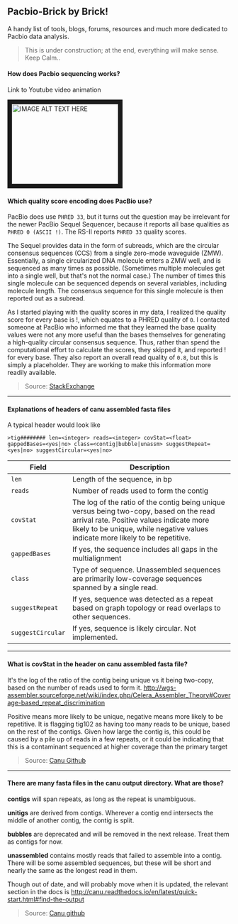 ## Pacbio-Brick by Brick!
A handy list of tools, blogs, forums, resources and much more dedicated to Pacbio data analysis.

> This is under construction; at the end, everything will make sense. Keep Calm..

#### How does Pacbio sequencing works?

Link to Youtube video animation

<a href="http://www.youtube.com/watch?feature=player_embedded&v=y3OOUhQGFeE" target="_blank"><img src="http://img.youtube.com/vi/y3OOUhQGFeE/0.jpg" alt="IMAGE ALT TEXT HERE" width="240" height="180" border="10" /></a>

#### Which quality score encoding does PacBio use?

PacBio does use `PHRED 33`, but it turns out the question may be irrelevant for the newer PacBio Sequel Sequencer, because it reports all base qualities as `PHRED 0 (ASCII !)`. The RS-II reports `PHRED 33` quality scores.

The Sequel provides data in the form of subreads, which are the circular consensus sequences (CCS) from a single zero-mode waveguide (ZMW). Essentially, a single circularized DNA molecule enters a ZMW well, and is sequenced as many times as possible. (Sometimes multiple molecules get into a single well, but that's not the normal case.) The number of times this single molecule can be sequenced depends on several variables, including molecule length. The consensus sequence for this single molecule is then reported out as a subread.

As I started playing with the quality scores in my data, I realized the quality score for every base is !, which equates to a PHRED quality of `0`. I contacted someone at PacBio who informed me that they learned the base quality values were not any more useful than the bases themselves for generating a high-quality circular consensus sequence. Thus, rather than spend the computational effort to calculate the scores, they skipped it, and reported ! for every base. They also report an overall read quality of `0.8`, but this is simply a placeholder. They are working to make this information more readily available.

> Source: [StackExchange](https://bioinformatics.stackexchange.com/questions/885/which-quality-score-encoding-does-pacbio-use)

----

#### Explanations of headers of canu assembled fasta files

A typical header would look like

```
>tig######## len=<integer> reads=<integer> covStat=<float> gappedBases=<yes|no> class=<contig|bubble|unassm> suggestRepeat=<yes|no> suggestCircular=<yes|no>
```

Field | Description |
--- | --- |
`len` | Length of the sequence, in bp |
`reads` |  Number of reads used to form the contig |
`covStat` | The log of the ratio of the contig being unique versus being two-copy, based on the read arrival rate.  Positive values indicate more likely to be unique, while negative values indicate more likely to be repetitive.
`gappedBases` | If yes, the sequence includes all gaps in the multialignment
`class` | Type of sequence.  Unassembled sequences are primarily low-coverage sequences spanned by a single read.
`suggestRepeat` | If yes, sequence was detected as a repeat based on graph topology or read overlaps to other sequences.
`suggestCircular` | If yes, sequence is likely circular.  Not implemented.

----


#### What is covStat in the header on canu assembled fasta file?

It's the log of the ratio of the contig being unique vs it being two-copy, based on the number of reads used to form it. http://wgs-assembler.sourceforge.net/wiki/index.php/Celera_Assembler_Theory#Coverage-based_repeat_discrimination

Positive means more likely to be unique, negative means more likely to be repetitive. It is flagging tig102 as having too many reads to be unique, based on the rest of the contigs. Given how large the contig is, this could be caused by a pile up of reads in a few repeats, or it could be indicating that this is a contaminant sequenced at higher coverage than the primary target

> Source: [Canu Github](https://github.com/marbl/canu/issues/101)

----

#### There are many fasta files in the canu output directory. What are those?

**contigs** will span repeats, as long as the repeat is unambiguous.

**unitigs** are derived from contigs. Wherever a contig end intersects the middle of another contig, the contig is split.

**bubbles** are deprecated and will be removed in the next release. Treat them as contigs for now.

**unassembled** contains mostly reads that failed to assemble into a contig. There will be some assembled sequences, but these will be short and nearly the same as the longest read in them.

Though out of date, and will probably move when it is updated, the relevant section in the docs is http://canu.readthedocs.io/en/latest/quick-start.html#find-the-output

> Source: [Canu github](https://github.com/marbl/canu/issues/286#issuecomment-258876724)
